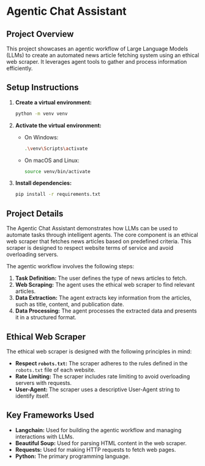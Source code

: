 # Agentic Chat Assistant

## Project Overview

This project showcases an agentic workflow of Large Language Models (LLMs) to create an automated news article fetching system using an ethical web scraper. It leverages agent tools to gather and process information efficiently.

## Setup Instructions

1.  **Create a virtual environment:**

    ```bash
    python -m venv venv
    ```
2.  **Activate the virtual environment:**

    *   On Windows:

        ```bash
        .\venv\Scripts\activate
        ```
    *   On macOS and Linux:

        ```bash
        source venv/bin/activate
        ```
3.  **Install dependencies:**

    ```bash
    pip install -r requirements.txt
    ```

## Project Details

The Agentic Chat Assistant demonstrates how LLMs can be used to automate tasks through intelligent agents. The core component is an ethical web scraper that fetches news articles based on predefined criteria. This scraper is designed to respect website terms of service and avoid overloading servers.

The agentic workflow involves the following steps:

1.  **Task Definition:** The user defines the type of news articles to fetch.
2.  **Web Scraping:** The agent uses the ethical web scraper to find relevant articles.
3.  **Data Extraction:** The agent extracts key information from the articles, such as title, content, and publication date.
4.  **Data Processing:** The agent processes the extracted data and presents it in a structured format.

## Ethical Web Scraper

The ethical web scraper is designed with the following principles in mind:

*   **Respect `robots.txt`:** The scraper adheres to the rules defined in the `robots.txt` file of each website.
*   **Rate Limiting:** The scraper includes rate limiting to avoid overloading servers with requests.
*   **User-Agent:** The scraper uses a descriptive User-Agent string to identify itself.

## Key Frameworks Used

*   **Langchain:** Used for building the agentic workflow and managing interactions with LLMs.
*   **Beautiful Soup:** Used for parsing HTML content in the web scraper.
*   **Requests:** Used for making HTTP requests to fetch web pages.
*   **Python:** The primary programming language.
